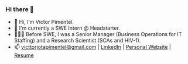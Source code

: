 ### Hi there 👋

- 👋 Hi, I’m Victor Pimentel.
- 💼 I'm currently a SWE Intern @ Headstarter. 
- 🙋🏽‍♂️ Before SWE, I was a Senior Manager (Business Operations for IT Staffing) and a Research Scientist (SCAs and HIV-1).
- 📫 victtorjotapimentel@gmail.com | [LinkedIn](https://www.linkedin.com/in/victor-josue-pimentel-3a5b6a199/) | [Personal Website](victorjota.com) | [Resume](https://github.com/VictorJPimentel/resume/blob/main/Victor%20Pimentel%20Resume%202022.pdf)

<!--
**VictorJPimentel/victorjpimentel** is a ✨ _special_ ✨ repository because its `README.md` (this file) appears on your GitHub profile.

Here are some ideas to get you started:

- 🔭 I’m currently working on ...
- 🌱 I’m currently learning ...
- 👯 I’m looking to collaborate on ...
- 🤔 I’m looking for help with ...
- 💬 Ask me about ...
- 📫 How to reach me: ...
- 😄 Pronouns: ...
- ⚡ Fun fact: ...
-->
